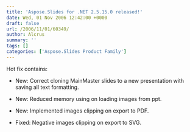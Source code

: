 ```yaml
---
title: 'Aspose.Slides for .NET 2.5.15.0 released!'
date: Wed, 01 Nov 2006 12:42:00 +0000
draft: false
url: /2006/11/01/60349/
author: Alcrus
summary: ''
tags: []
categories: ['Aspose.Slides Product Family']
---
```


Hot fix contains:  

*   New: Correct cloning MainMaster slides to a new presentation with saving all text formatting.
*   New: Reduced memory using on loading images from ppt.
*   New: Implemented images clipping on export to PDF.  
    
*   Fixed: Negative images clipping on export to SVG.








